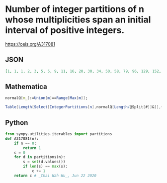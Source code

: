 # Number of integer partitions of n whose multiplicities span an initial interval of positive integers\.
https://oeis.org/A317081
## JSON
```JSON
[1, 1, 1, 2, 3, 5, 5, 9, 11, 16, 20, 30, 34, 50, 58, 79, 96, 129, 152, 203, 243, 307, 375, 474, 563, 707, 850, 1042, 1246, 1532, 1815, 2215, 2632, 3173, 3765, 4525, 5323, 6375, 7519, 8916, 10478, 12414, 14523, 17133, 20034, 23488, 27422, 32090, 37285, 43511, 50559]
```
## Mathematica
```Mathematica
normalQ[m_]:=Union[m]==Range[Max[m]];
```
```Mathematica
Table[Length[Select[IntegerPartitions[n],normalQ[Length/@Split[#]]&]],{n,30}]
```
## Python
```Python
from sympy.utilities.iterables import partitions
def A317081(n):
    if n == 0:
        return 1
    c = 0
    for d in partitions(n):
        s = set(d.values())
        if len(s) == max(s):
            c += 1
    return c # _Chai Wah Wu_, Jun 22 2020
```
